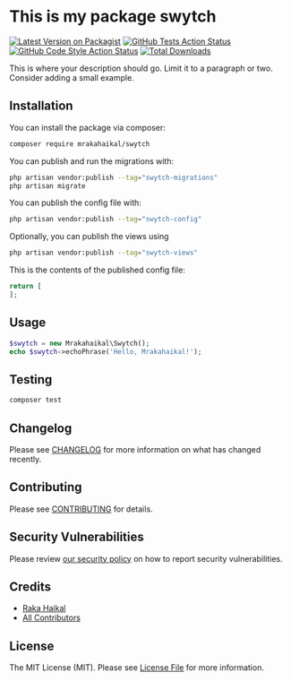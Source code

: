 # This is my package swytch

[![Latest Version on Packagist](https://img.shields.io/packagist/v/mrakahaikal/swytch.svg?style=flat-square)](https://packagist.org/packages/mrakahaikal/swytch)
[![GitHub Tests Action Status](https://img.shields.io/github/actions/workflow/status/mrakahaikal/swytch/run-tests.yml?branch=main&label=tests&style=flat-square)](https://github.com/mrakahaikal/swytch/actions?query=workflow%3Arun-tests+branch%3Amain)
[![GitHub Code Style Action Status](https://img.shields.io/github/actions/workflow/status/mrakahaikal/swytch/fix-php-code-style-issues.yml?branch=main&label=code%20style&style=flat-square)](https://github.com/mrakahaikal/swytch/actions?query=workflow%3A"Fix+PHP+code+styling"+branch%3Amain)
[![Total Downloads](https://img.shields.io/packagist/dt/mrakahaikal/swytch.svg?style=flat-square)](https://packagist.org/packages/mrakahaikal/swytch)



This is where your description should go. Limit it to a paragraph or two. Consider adding a small example.

## Installation

You can install the package via composer:

```bash
composer require mrakahaikal/swytch
```

You can publish and run the migrations with:

```bash
php artisan vendor:publish --tag="swytch-migrations"
php artisan migrate
```

You can publish the config file with:

```bash
php artisan vendor:publish --tag="swytch-config"
```

Optionally, you can publish the views using

```bash
php artisan vendor:publish --tag="swytch-views"
```

This is the contents of the published config file:

```php
return [
];
```

## Usage

```php
$swytch = new Mrakahaikal\Swytch();
echo $swytch->echoPhrase('Hello, Mrakahaikal!');
```

## Testing

```bash
composer test
```

## Changelog

Please see [CHANGELOG](CHANGELOG.md) for more information on what has changed recently.

## Contributing

Please see [CONTRIBUTING](.github/CONTRIBUTING.md) for details.

## Security Vulnerabilities

Please review [our security policy](../../security/policy) on how to report security vulnerabilities.

## Credits

- [Raka Haikal](https://github.com/mrakahaikal)
- [All Contributors](../../contributors)

## License

The MIT License (MIT). Please see [License File](LICENSE.md) for more information.
